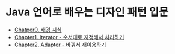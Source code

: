 # Java 언어로 배우는 디자인 패턴 입문

- [Chatper0. 배경 지식](./Chapter0/README.md)
- [Chapter1. Iterator - 순서대로 지정해서 처리하기](./Chapter1/README.md)
- [Chapter2. Adapter - 바꿔서 재이용하기](./Chapter2/README.md)
